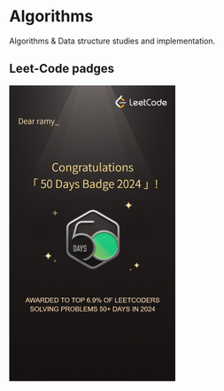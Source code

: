 # Algorithms

Algorithms &amp; Data structure studies and implementation.

## Leet-Code padges

<img src="50_day_2024.png" alt="img" width="300"/>

